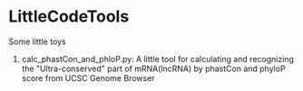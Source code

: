 # LittleCodeTools
Some little toys
1. calc_phastCon_and_phloP.py: A little tool for calculating and recognizing the "Ultra-conserved" part of mRNA(lncRNA) by phastCon and phyloP score from UCSC Genome Browser
